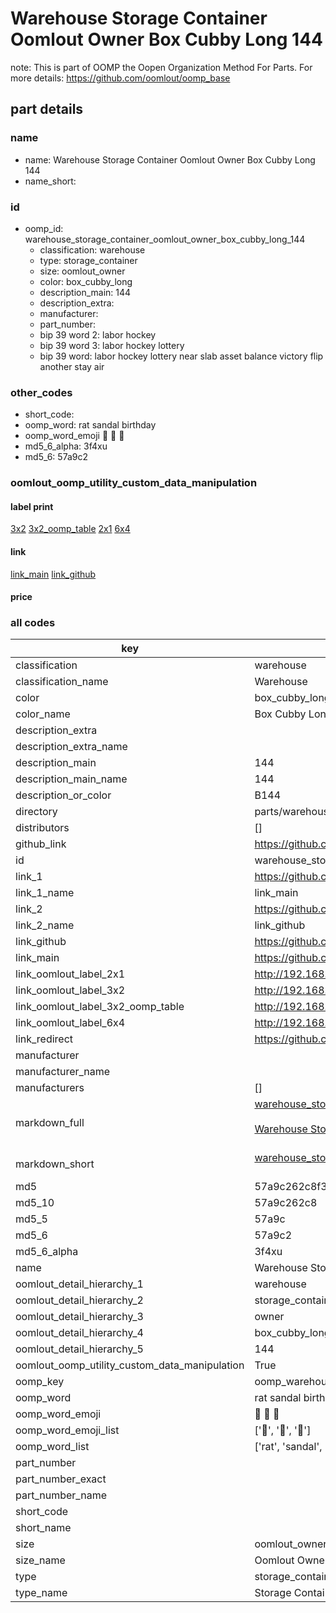 # Warehouse Storage Container Oomlout Owner Box Cubby Long 144  

note: This is part of OOMP the Oopen Organization Method For Parts. For more details: https://github.com/oomlout/oomp_base

##  part details
  







### name
* name: Warehouse Storage Container Oomlout Owner Box Cubby Long 144
* name_short: 
### id
* oomp_id: warehouse_storage_container_oomlout_owner_box_cubby_long_144
  * classification: warehouse
  * type: storage_container
  * size: oomlout_owner
  * color: box_cubby_long
  * description_main: 144
  * description_extra: 
  * manufacturer: 
  * part_number: 
  * bip 39 word 2: labor hockey
  * bip 39 word 3: labor hockey lottery
  * bip 39 word: labor hockey lottery near slab asset balance victory flip another stay air

### other_codes
* short_code: 
* oomp_word: rat sandal birthday
* oomp_word_emoji :rat: :sandal: :birthday:
* md5_6_alpha: 3f4xu
* md5_6: 57a9c2






### oomlout_oomp_utility_custom_data_manipulation
#### label print
[3x2](http://192.168.1.245:1112/?label=oomp%203f4xu)
[3x2_oomp_table](http://192.168.1.108:1112/?label=oomp%203f4xu)
[2x1](http://192.168.1.242:1112/?label=oomp%203f4xu)
[6x4](http://192.168.1.55:1112/?label=oomp%203f4xu)    

#### link

[link_main](https://github.com/oomlout/oomlout_oomp_version_1_messy/tree/main/parts/warehouse_storage_container_oomlout_owner_box_cubby_long_144) [link_github](https://github.com/oomlout/oomlout_oomp_version_1_messy/tree/main/parts/warehouse_storage_container_oomlout_owner_box_cubby_long_144)                             

#### price







### all codes 
| key | value |  
| --- | --- |  
| classification | warehouse |  
| classification_name | Warehouse |  
| color | box_cubby_long |  
| color_name | Box Cubby Long |  
| description_extra |  |  
| description_extra_name |  |  
| description_main | 144 |  
| description_main_name | 144 |  
| description_or_color | B144 |  
| directory | parts/warehouse_storage_container_oomlout_owner_box_cubby_long_144 |  
| distributors | [] |  
| github_link | https://github.com/oomlout/oomlout_oomp_part_src/tree/main/parts/warehouse_storage_container_oomlout_owner_box_cubby_long_144 |  
| id | warehouse_storage_container_oomlout_owner_box_cubby_long_144 |  
| link_1 | https://github.com/oomlout/oomlout_oomp_version_1_messy/tree/main/parts/warehouse_storage_container_oomlout_owner_box_cubby_long_144 |  
| link_1_name | link_main |  
| link_2 | https://github.com/oomlout/oomlout_oomp_version_1_messy/tree/main/parts/warehouse_storage_container_oomlout_owner_box_cubby_long_144 |  
| link_2_name | link_github |  
| link_github | https://github.com/oomlout/oomlout_oomp_version_1_messy/tree/main/parts/warehouse_storage_container_oomlout_owner_box_cubby_long_144 |  
| link_main | https://github.com/oomlout/oomlout_oomp_version_1_messy/tree/main/parts/warehouse_storage_container_oomlout_owner_box_cubby_long_144 |  
| link_oomlout_label_2x1 | http://192.168.1.242:1112/?label=oomp%203f4xu |  
| link_oomlout_label_3x2 | http://192.168.1.245:1112/?label=oomp%203f4xu |  
| link_oomlout_label_3x2_oomp_table | http://192.168.1.108:1112/?label=oomp%203f4xu |  
| link_oomlout_label_6x4 | http://192.168.1.55:1112/?label=oomp%203f4xu |  
| link_redirect | https://github.com/oomlout/oomlout_oomp_version_1_messy/tree/main/parts/warehouse_storage_container_oomlout_owner_box_cubby_long_144 |  
| manufacturer |  |  
| manufacturer_name |  |  
| manufacturers | [] |  
| markdown_full | [warehouse_storage_container_oomlout_owner_box_cubby_long_144](none)<br>[](none)<br>[Warehouse Storage Container Oomlout Owner Box Cubby Long 144](none)<br><br> |  
| markdown_short | [warehouse_storage_container_oomlout_owner_box_cubby_long_144](none)<br><br> |  
| md5 | 57a9c262c8f3a23436e57939081b1be2 |  
| md5_10 | 57a9c262c8 |  
| md5_5 | 57a9c |  
| md5_6 | 57a9c2 |  
| md5_6_alpha | 3f4xu |  
| name | Warehouse Storage Container Oomlout Owner Box Cubby Long 144 |  
| oomlout_detail_hierarchy_1 | warehouse |  
| oomlout_detail_hierarchy_2 | storage_container |  
| oomlout_detail_hierarchy_3 | owner |  
| oomlout_detail_hierarchy_4 | box_cubby_long |  
| oomlout_detail_hierarchy_5 | 144 |  
| oomlout_oomp_utility_custom_data_manipulation | True |  
| oomp_key | oomp_warehouse_storage_container_oomlout_owner_box_cubby_long_144 |  
| oomp_word | rat sandal birthday |  
| oomp_word_emoji | :rat: :sandal: :birthday: |  
| oomp_word_emoji_list | [':rat:', ':sandal:', ':birthday:'] |  
| oomp_word_list | ['rat', 'sandal', 'birthday'] |  
| part_number |  |  
| part_number_exact |  |  
| part_number_name |  |  
| short_code |  |  
| short_name |  |  
| size | oomlout_owner |  
| size_name | Oomlout Owner |  
| type | storage_container |  
| type_name | Storage Container |  
